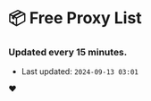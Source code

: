 # :package: Free Proxy List
### Updated every 15 minutes.

- Last updated: `2024-09-13 03:01`

:heart:
